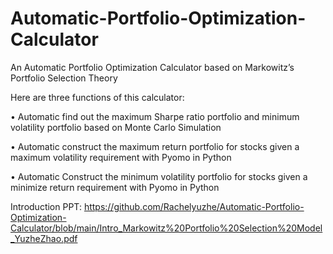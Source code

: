 # Automatic-Portfolio-Optimization-Calculator
An Automatic Portfolio Optimization Calculator based on Markowitz’s Portfolio Selection Theory

Here are three functions of this calculator:

•	Automatic find out the maximum Sharpe ratio portfolio and minimum volatility portfolio based on Monte Carlo Simulation

•	Automatic construct the maximum return portfolio for stocks given a maximum volatility requirement with Pyomo in Python

•	Automatic Construct the minimum volatility portfolio for stocks given a minimize return requirement with Pyomo in Python

Introduction PPT: https://github.com/Rachelyuzhe/Automatic-Portfolio-Optimization-Calculator/blob/main/Intro_Markowitz%20Portfolio%20Selection%20Model_YuzheZhao.pdf
